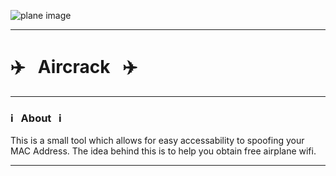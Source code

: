 
![plane image](http://i67.tinypic.com/huekv8.jpg)

------------------------------------------------------------------------

# :airplane: &nbsp; Aircrack &nbsp; :airplane:

------------------------------------------------------------------------

### :information_source: &nbsp; About &nbsp; :information_source:

This is a small tool which allows for easy accessability to spoofing your MAC Address.
The idea behind this is to help you obtain free airplane wifi.

------------------------------------------------------------------------



